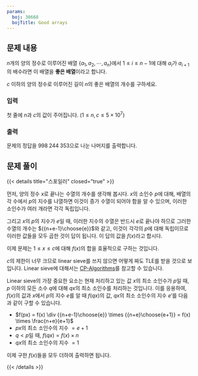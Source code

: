 ```yaml
---
params:
  boj: 30668
  bojTitle: Good arrays
---
```


## 문제 내용

$n$개의 양의 정수로 이루어진 배열 $\{a_1, a_2, \cdots, a_n\}$에서 $1 \le i \le n-1$에 대해 $a_i$가 $a_{i+1}$의 배수라면 이 배열을 **좋은 배열**이라고 합니다.

$c$ 이하의 양의 정수로 이루어진 길이 $n$의 좋은 배열의 개수를 구하세요.

### 입력

첫 줄에 $n$과 $c$의 값이 주어집니다. ($1 \le n, c \le 5 \times 10^7$)

### 출력

문제의 정답을 $998\;244\;353$으로 나눈 나머지를 출력합니다.

## 문제 풀이

{{< details title="스포일러" closed="true" >}}

먼저, 양의 정수 $x$로 끝나는 수열의 개수를 생각해 봅시다. $x$의 소인수 $p$에 대해, 배열의 각 수에서 $p$의 지수를 나열하면 이것이 증가 수열이 되어야 함을 알 수 있으며, 이러한 소인수가 여러 개라면 각각 독립입니다.

그리고 $x$의 $p$의 지수가 $e$일 때, 이러한 지수의 수열은 반드시 $e$로 끝나야 하므로 그러한 수열의 개수는 ${{n+e-1}\choose{e}}$와 같고, 이것이 각각의 $p$에 대해 독립이므로 이러한 값들을 모두 곱한 것이 답이 됩니다. 이 답의 값을 $f(x)$라고 합시다.

이제 문제는 $1 \le x \le c$에 대해 $f(x)$의 합을 효율적으로 구하는 것입니다.

$c$의 제한이 너무 크므로 linear sieve를 쓰지 않으면 어떻게 짜도 TLE를 받을 것으로 보입니다. Linear sieve에 대해서는 [CP-Algorithms](https://cp-algorithms.com/algebra/prime-sieve-linear.html)를 참고할 수 있습니다.

Linear sieve의 가장 중요한 요소는 현재 처리하고 있는 값 $x$의 최소 소인수가 $p$일 때, $p$ 이하의 모든 소수 $q$에 대해 $qx$의 최소 소인수를 처리하는 것입니다.
이를 응용하여, $f(x)$의 값과 $x$에서 $p$의 지수 $e$를 알 때 $f(qx)$의 값, $qx$의 최소 소인수의 지수 $e'$를 다음과 같이 구할 수 있습니다.

* $f(px) = f(x) \div {{n+e-1}\choose{e}} \times {{n+e}\choose{e+1}} = f(x) \times \frac{n+e}{e+1}$
* $px$의 최소 소인수의 지수 $= e + 1$
* $q < p$일 때, $f(qx) = f(x) \times n$
* $qx$의 최소 소인수의 지수 $= 1$

이제 구한 $f(x)$들을 모두 더하여 출력하면 됩니다.

{{< /details >}}
